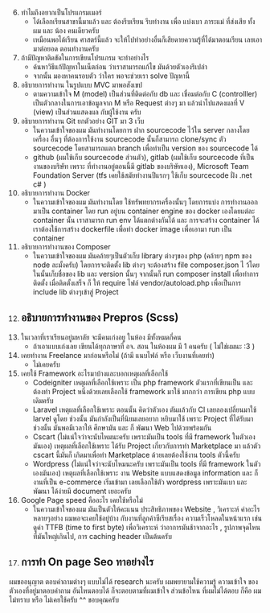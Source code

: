 6. ทำไมถึงอยากเป็นโปรแกรมเมอร์
    - ได้เลือกเรียนสาขานี้มาแล้ว และ ต้องรีบเรียน รีบทำงาน เพื่อ แบ่งเบา ภาระแม่ ที่ส่งเสีย ทั้งผม และ น้อง คนเดียวครับ
    - เหมือนพอได้เรียน ศาสตร์นี้แล้ว จะให้ไปทำอย่างอื่นก็เสียดายความรู้ที่ได้มาตอนเรียน เลยเอามาต่อยอด ตอนทำงานครับ
7. ถ้ามีปัญหาติดขัดในการเขียนโปรแกรม จะทำอย่างไร
    - ค้นหาวิธีแก้ปัญหาในเน็ตก่อน ว่าเราสามารถแก้ไข มันด้วยตัวเองรึเปล่า
    - จากนั้น มองหาคนรอบตัว ว่าใคร พอจะช่วยเรา solve ปัญหานี้
8. อธิบายการทำงาน ในรูปแบบ MVC มาพอสังเขป
    - ตามความเข้าใจ M (model) เป็นส่วนที่ติดต่อกับ db และ เชื่อมต่อกับ C (controlller) เป็นตัวกลางในการเอาข้อมูลจาก M หรือ Request ต่างๆ มา แล้วนำไปแสดงผลที่ V (view) เป็นส่วนแสดงผล กับผู้ใช้งาน ครับ
9. อธิบายการทำงาน Git ยกตัวอย่าง GIT มา 3 เว็บ
    - ในความเข้าใจของผม มันทำงานโดยการ ฝาก sourcecode ไว้ใน server กลางโดยเครื่อง อื่นๆ ที่ต้องการใช้งาน sourcecode นั้นก็สามารถ clone/sync ตัว sourcecode โดยสามารถแตก branch เพื่อทำเป็น version ของ sourcecode ได้
    - github (ผมใช้เก็บ sourcecode ส่วนตัว), gitlab (ผมใช้เก็บ sourcecode ที่เป็นงานของบริษัท เพราะ ที่ทำงานอยู่ตอนนี้มี gitlab ของบริษัทเอง), Microsoft Team Foundation Server (tfs เคยใช้สมัยทำงานปีแรกๆ ใช้เก็บ sourcecode ฝั่ง .net c# )
10. อธิบายการทำงาน Docker
    - ในความเข้าใจของผม มันทำงานโดย ใช้ทรัพทยากรเครื่องนั้นๆ โดยการแบ่ง การทำงานออกมาเป็น container โดย run อยู่บน container engine ของ docker เองโดยแต่ละ container นั้น เราสามารถ run env ได้แตกต่างกันได้ และ การจะสร้าง container ได้เราต้องใช้การสร้าง dockerfile เพื่อทำ docker image เพื่อเอามา run เป็น container
11. อธิบายการทำงานของ Composer
    - ในความเข้าใจของผม มันคล้ายๆเป็นตัวเก็บ library ต่างๆของ php (คล้ายๆ npm ของ node ละมั้งครับ) โดยการจะติดตั้ง lib ต่างๆ จะต้องสร้าง file composer.json ไ ว้โดยในนั้นเก็บชื่อของ lib และ version นั้นๆ จากนั้นก็ run composer install เพื่อทำการติดตั้ง เมื่อติดตั้งเสร็จ ก็ ให้ require ไฟล์ vendor/autoload.php เพื่อเป็นการ include lib ต่างๆเข้าสู่ Project
12. อธิบายการทำงานของ Prepros (Scss)
    -
13. ในเวลาที่เราเรียนอยู่มหาลัย จะมีคนเก่งอยู ในห้อง มีทั้งหมดกี่คน
    - ถ้าเอาแบบเก่งเลย เขียนได้ทุกภาษาที่ อจ. สอน ในห้องผม มี 1 คนครับ ( ไม่ใช่ผมนะ :3 )
14. เคยทำงาน Freelance มาก่อนหรือไม่ (ถ้ามี แนบไฟล์ หรือ เว็บงานที่เคยทำ)
    - ไม่เคยครับ
15. เคยใช้ Framework อะไรมาบ้างและบอกเหตุผลที่เลือกใช้
    - Codeigniter เหตุผลที่เลือกใช้เพราะ เป็น php framework ตัวแรกที่เขียนเป็น และต้องทำ Project หนึ่งด้วยเลยเลือกใช้ framework มาใช้ มากกว่า การเขียน php แบบเดิมครับ
    - Laravel เหตุผลที่เลือกใช้เพราะ ตอนนั้น คิดว่าตัวเอง ตันแล้วกับ CI เลยลองเปลี่ยนมาใช้ larvel ดูโดย ช่วงนั้น มันกำลังเป็นที่นิยมเลยอยาก หยิบมาใช้ เพราะ Project ที่ได้รับมาช่วงนั้น มันพอมีเวลาให้ ศึกษามัน และ ก็ พัฒนา Web ไปด้วยพร้อมกัน
    - Cscart (ไม่แน่ใจว่าจะนับไหมนะครับ เพราะมันเป็น tools ที่มี framework ในตัวเองมันเอง) เหตุผลที่เลือกใช้เพราะ ได้รับ Project เกี่ยวกับการทำ Marketplace มา แล้วตัว cscart นี้มันก็ เกิดมาเพื่อทำ Marketplace ด้วยเลยต้องใช้งาน tools ตัวนี้ครับ
    - Wordpress (ไม่แน่ใจว่าจะนับไหมนะครับ เพราะมันเป็น tools ที่มี framework ในตัวเองมันเอง) เหตุผลที่เลือกใช้เพราะ งาน Website แบบแสดงข้อมูล information และ ก็งานที่เป็น e-commerce เริ่มเข้ามา เลยเลือกใช้ตัว wordpress เพราะมันเบา และ พัฒนา ได้ง่ายมี document เยอะครับ
16. Google Page speed คืออะไร เคยใช้หรือไม่
    - ในความเข้าใจของผม มันเป็นตัวให้คะแนน ประสิทธิภาพของ Website , วิเคราะห์ ค่าอะไรหลายๆอย่าง ผมพอจะเคยใช้อยู่บ้าง กับงานที่ลูกค้าซีเรียสเรื่อง ความเร็วโหลดในหน้าแรก เช่นดูค่า TTFB (time to first byte) เพื่อวิเคราะห์ ว่าอาการมันช้าจากอะไร , รูปภาพจุดไหนที่มันใหญ่เกินไป, การ caching header เป็นต้นครับ  
17. การทำ On page Seo ทาอย่างไร
    -

<!-- ///////////////////////////////////////////////////////////////////////////////////////////////////////////////////////// -->

ผมขออนุญาต ตอบคำถามต่างๆ แบบไม่ได้ research นะครับ ผมพยายามใช้ความรู้ ความเข้าใจ ของตัวเองที่อยู่มาตอบคำถาม อันไหนตอบได้ ก็จะตอบตามที่ผมเข้าใจ ส่วนข้อไหน ที่ผมไม่ได้ตอบ ก็คือ ผมไม่ทราบ หรือ ไม่เคยใช้ครับ ^^ ขอบคุณครับ